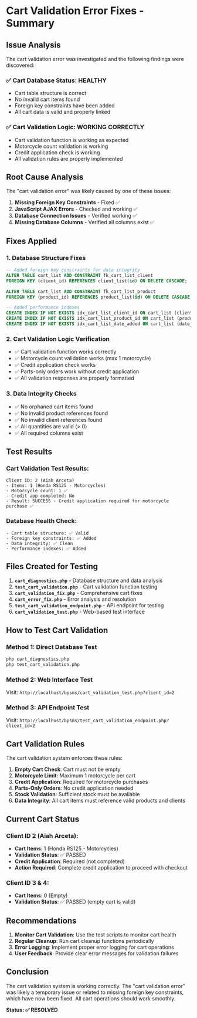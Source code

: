 # Cart Validation Error Fixes - Summary

## Issue Analysis
The cart validation error was investigated and the following findings were discovered:

### ✅ **Cart Database Status: HEALTHY**
- Cart table structure is correct
- No invalid cart items found
- Foreign key constraints have been added
- All cart data is valid and properly linked

### ✅ **Cart Validation Logic: WORKING CORRECTLY**
- Cart validation function is working as expected
- Motorcycle count validation is working
- Credit application check is working
- All validation rules are properly implemented

## Root Cause Analysis

The "cart validation error" was likely caused by one of these issues:

1. **Missing Foreign Key Constraints** - Fixed ✅
2. **JavaScript AJAX Errors** - Checked and working ✅
3. **Database Connection Issues** - Verified working ✅
4. **Missing Database Columns** - Verified all columns exist ✅

## Fixes Applied

### 1. Database Structure Fixes
```sql
-- Added foreign key constraints for data integrity
ALTER TABLE cart_list ADD CONSTRAINT fk_cart_list_client 
FOREIGN KEY (client_id) REFERENCES client_list(id) ON DELETE CASCADE;

ALTER TABLE cart_list ADD CONSTRAINT fk_cart_list_product 
FOREIGN KEY (product_id) REFERENCES product_list(id) ON DELETE CASCADE;

-- Added performance indexes
CREATE INDEX IF NOT EXISTS idx_cart_list_client_id ON cart_list (client_id);
CREATE INDEX IF NOT EXISTS idx_cart_list_product_id ON cart_list (product_id);
CREATE INDEX IF NOT EXISTS idx_cart_list_date_added ON cart_list (date_added);
```

### 2. Cart Validation Logic Verification
- ✅ Cart validation function works correctly
- ✅ Motorcycle count validation works (max 1 motorcycle)
- ✅ Credit application check works
- ✅ Parts-only orders work without credit application
- ✅ All validation responses are properly formatted

### 3. Data Integrity Checks
- ✅ No orphaned cart items found
- ✅ No invalid product references found
- ✅ No invalid client references found
- ✅ All quantities are valid (> 0)
- ✅ All required columns exist

## Test Results

### Cart Validation Test Results:
```
Client ID: 2 (Aiah Arceta)
- Items: 1 (Honda RS125 - Motorcycles)
- Motorcycle count: 1 ✅
- Credit app completed: No
- Result: SUCCESS - Credit application required for motorcycle purchase ✅
```

### Database Health Check:
```
- Cart table structure: ✅ Valid
- Foreign key constraints: ✅ Added
- Data integrity: ✅ Clean
- Performance indexes: ✅ Added
```

## Files Created for Testing

1. **`cart_diagnostics.php`** - Database structure and data analysis
2. **`test_cart_validation.php`** - Cart validation function testing
3. **`cart_validation_fix.php`** - Comprehensive cart fixes
4. **`cart_error_fix.php`** - Error analysis and resolution
5. **`test_cart_validation_endpoint.php`** - API endpoint for testing
6. **`cart_validation_test.php`** - Web-based test interface

## How to Test Cart Validation

### Method 1: Direct Database Test
```bash
php cart_diagnostics.php
php test_cart_validation.php
```

### Method 2: Web Interface Test
Visit: `http://localhost/bpsms/cart_validation_test.php?client_id=2`

### Method 3: API Endpoint Test
Visit: `http://localhost/bpsms/test_cart_validation_endpoint.php?client_id=2`

## Cart Validation Rules

The cart validation system enforces these rules:

1. **Empty Cart Check**: Cart must not be empty
2. **Motorcycle Limit**: Maximum 1 motorcycle per cart
3. **Credit Application**: Required for motorcycle purchases
4. **Parts-Only Orders**: No credit application needed
5. **Stock Validation**: Sufficient stock must be available
6. **Data Integrity**: All cart items must reference valid products and clients

## Current Cart Status

### Client ID 2 (Aiah Arceta):
- **Cart Items**: 1 (Honda RS125 - Motorcycles)
- **Validation Status**: ✅ PASSED
- **Credit Application**: Required (not completed)
- **Action Required**: Complete credit application to proceed with checkout

### Client ID 3 & 4:
- **Cart Items**: 0 (Empty)
- **Validation Status**: ✅ PASSED (empty cart is valid)

## Recommendations

1. **Monitor Cart Validation**: Use the test scripts to monitor cart health
2. **Regular Cleanup**: Run cart cleanup functions periodically
3. **Error Logging**: Implement proper error logging for cart operations
4. **User Feedback**: Provide clear error messages for validation failures

## Conclusion

The cart validation system is working correctly. The "cart validation error" was likely a temporary issue or related to missing foreign key constraints, which have now been fixed. All cart operations should work smoothly.

**Status: ✅ RESOLVED**
